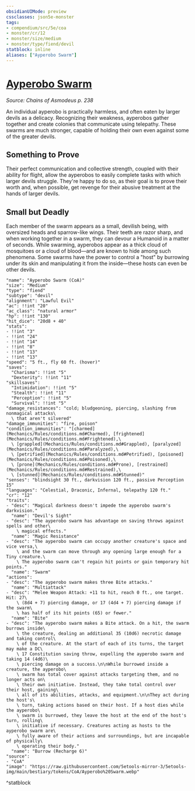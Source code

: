 ```yaml
---
obsidianUIMode: preview
cssclasses: json5e-monster
tags:
- compendium/src/5e/coa
- monster/cr/12
- monster/size/medium
- monster/type/fiend/devil
statblock: inline
aliases: ["Ayperobo Swarm"]
---
```

# [Ayperobo Swarm](Mechanics\bestiary\fiend/ayperobo-swarm-coa.md)
*Source: Chains of Asmodeus p. 238*  

An individual ayperobo is practically harmless, and often eaten by larger devils as a delicacy. Recognizing their weakness, ayperobos gather together and create colonies that communicate using telepathy. These swarms are much stronger, capable of holding their own even against some of the greater devils.

## Something to Prove

Their perfect communication and collective strength, coupled with their ability for flight, allow the ayperobos to easily complete tasks with which larger devils struggle. They're happy to do so, as their goal is to prove their worth and, when possible, get revenge for their abusive treatment at the hands of larger devils.

## Small but Deadly

Each member of the swarm appears as a small, devilish being, with oversized heads and sparrow-like wings. Their teeth are razor sharp, and when working together in a swarm, they can devour a Humanoid in a matter of seconds. While swarming, ayperobos appear as a thick cloud of mosquitoes or a cloud of blood—and are known to hide among such phenomena. Some swarms have the power to control a "host" by burrowing under its skin and manipulating it from the inside—these hosts can even be other devils.

```statblock
"name": "Ayperobo Swarm (CoA)"
"size": "Medium"
"type": "fiend"
"subtype": "devil"
"alignment": "Lawful Evil"
"ac": !!int "20"
"ac_class": "natural armor"
"hp": !!int "130"
"hit_dice": "20d8 + 40"
"stats":
- !!int "3"
- !!int "24"
- !!int "14"
- !!int "8"
- !!int "13"
- !!int "13"
"speed": "5 ft., fly 60 ft. (hover)"
"saves":
  "Charisma": !!int "5"
  "Dexterity": !!int "11"
"skillsaves":
  "Intimidation": !!int "5"
  "Stealth": !!int "11"
  "Perception": !!int "5"
  "Survival": !!int "5"
"damage_resistances": "cold; bludgeoning, piercing, slashing from nonmagical attacks\
  \ that aren't silvered"
"damage_immunities": "fire, poison"
"condition_immunities": "[charmed](Mechanics/Rules/conditions.md#Charmed), [frightened](Mechanics/Rules/conditions.md#Frightened),\
  \ [grappled](Mechanics/Rules/conditions.md#Grappled), [paralyzed](Mechanics/Rules/conditions.md#Paralyzed),\
  \ [petrified](Mechanics/Rules/conditions.md#Petrified), [poisoned](Mechanics/Rules/conditions.md#Poisoned),\
  \ [prone](Mechanics/Rules/conditions.md#Prone), [restrained](Mechanics/Rules/conditions.md#Restrained),\
  \ [stunned](Mechanics/Rules/conditions.md#Stunned)"
"senses": "blindsight 30 ft., darkvision 120 ft., passive Perception 15"
"languages": "Celestial, Draconic, Infernal, telepathy 120 ft."
"cr": "12"
"traits":
- "desc": "Magical darkness doesn't impede the ayperobo swarm's darkvision."
  "name": "Devil's Sight"
- "desc": "The ayperobo swarm has advantage on saving throws against spells and other\
    \ magical effects."
  "name": "Magic Resistance"
- "desc": "The ayperobo swarm can occupy another creature's space and vice versa,\
    \ and the swarm can move through any opening large enough for a Tiny creature.\
    \ The ayperobo swarm can't regain hit points or gain temporary hit points."
  "name": "Swarm"
"actions":
- "desc": "The ayperobo swarm makes three Bite attacks."
  "name": "Multiattack"
- "desc": "Melee Weapon Attack: +11 to hit, reach 0 ft., one target. Hit: 27\
    \ (8d4 + 7) piercing damage, or 17 (4d4 + 7) piercing damage if the swarm\
    \ has half of its hit points (65) or fewer."
  "name": "Bite"
- "desc": "The ayperobo swarm makes a Bite attack. On a hit, the swarm burrows inside\
    \ the creature, dealing an additional 35 (10d6) necrotic damage and taking control\
    \ of the creature. At the start of each of its turns, the target may make a DC\
    \ 17 Constitution saving throw, expelling the ayperobo swarm and taking 14 (4d6)\
    \ piercing damage on a success.\n\nWhile burrowed inside a creature, the ayperobo\
    \ swarm has total cover against attacks targeting them, and no longer acts on\
    \ their own initiative. Instead, they take total control over their host, gaining\
    \ all of its abilities, attacks, and equipment.\n\nThey act during the host's\
    \ turn, taking actions based on their host. If a host dies while the ayperobo\
    \ swarm is burrowed, they leave the host at the end of the host's turn, rolling\
    \ initiative if necessary. Creatures acting as hosts to the ayperobo swarm are\
    \ fully aware of their actions and surroundings, but are incapable of physically\
    \ operating their body."
  "name": "Burrow (Recharge 6)"
"source":
- "CoA"
"image": "https://raw.githubusercontent.com/5etools-mirror-3/5etools-img/main/bestiary/tokens/CoA/Ayperobo%20Swarm.webp"
```
^statblock
